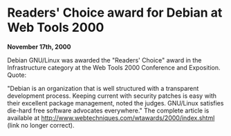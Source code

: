 
Readers' Choice award for Debian at Web Tools 2000
==================================================


**November 17th, 2000**


Debian GNU/Linux was awarded the "Readers' Choice" award in the
Infrastructure category at the Web Tools 2000 Conference and Exposition.
Quote:
  

"Debian is an organization that is well structured with a transparent
development process. Keeping current with security patches is easy with
their excellent package management, noted the judges. GNU/Linux satisfies
die-hard free software advocates everywhere."
The complete article is available at
<http://www.webtechniques.com/wtawards/2000/index.shtml>
(link no longer correct).







